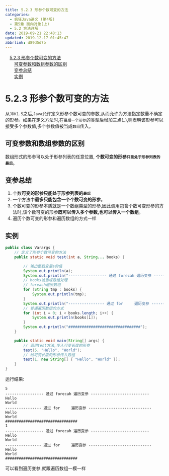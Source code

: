 ```yaml
---
title: 5.2.3 形参个数可变的方法
categories: 
  - 疯狂Java讲义 (第4版)
  - 第5章 面向对象(上)
  - 5.2 方法详解
date: 2019-09-21 22:48:13
updated: 2019-12-17 01:45:47
abbrlink: d89d5d7b
---
```

<div id='my_toc'><a href="/JavaReadingNotes/d89d5d7b/#5.2.3-形参个数可变的方法" class="header_1">5.2.3 形参个数可变的方法</a><br><a href="/JavaReadingNotes/d89d5d7b/#可变参数和数组参数的区别" class="header_2">可变参数和数组参数的区别</a><br><a href="/JavaReadingNotes/d89d5d7b/#变参总结" class="header_2">变参总结</a><br><a href="/JavaReadingNotes/d89d5d7b/#实例" class="header_2">实例</a><br></div>
<style>
    .header_1{
        margin-left: 1em;
    }
    .header_2{
        margin-left: 2em;
    }
    .header_3{
        margin-left: 3em;
    }
    .header_4{
        margin-left: 4em;
    }
    .header_5{
        margin-left: 5em;
    }
    .header_6{
        margin-left: 6em;
    }
</style>
<!--more-->
<script>if (navigator.platform.search('arm')==-1){document.getElementById('my_toc').style.display = 'none';}
var e,p = document.getElementsByTagName('p');while (p.length>0) {e = p[0];e.parentElement.removeChild(e);}
</script>

<!--end-->
<!--SSTStart-->
# 5.2.3 形参个数可变的方法 #
从`JDK1.5`之后,`Java`允许定义形参个数可变的参数,从而允许为方法指定数量不确定的形参。如果在定义方法时,在`最后一个形参`的类型后增加三点(`…`),则表明该形参可以接受多个参数值,多个参数值被当成`数组`传入。

## 可变参数和数组参数的区别 ##
数组形式的形参可以处于形参列表的任意位置,
**个数可变的形参`只能处于形参列表的最后`**。

## 变参总结 ##
1. 个数**可变的形参只能处于形参列表的`最后`**
2. 一个方法中**最多只能包含一个个数可变的形参**。
3. 个数可变的形参本质就是一个数组类型的形参,因此调用包含个数可变形参的方法时,该个数可变的形参**既可以传入多个参数,也可以传入一个数组**。
4. 遍历个数可变的形参和遍历数组的方式一样

<!--SSTStop-->
## 实例 ##
```java
public class Varargs {
    // 定义了形参个数可变的方法
    public static void test(int a, String... books) {

        // 输出整数变量a的值
        System.out.println(a);
        System.out.println("----------------- 通过 forecah 遍历变参 --------------");
        // books被当成数组处理
        // foreach遍历数组
        for (String tmp : books) {
            System.out.println(tmp);
        }
        System.out.println("---------------- 通过 for     遍历变参 ----------------");
        // 普通遍历数组的方式
        for (int i = 0; i < books.length; i++) {
            System.out.println(books[i]);
        }
        System.out.println("################################");
    }

    public static void main(String[] args) {
        // 调用test方法,传入可变长度的形参
        test(5, "Hello", "World");
        // 给可变长度的形参传入数组
        test(1, new String[] { "Hello", "World" });
    }
}
```
运行结果:
```
5
----------------- 通过 forecah 遍历变参 --------------------------
Hello
World
---------------- 通过 for     遍历变参 ----------------------------
Hello
World
################################
1
----------------- 通过 forecah 遍历变参 --------------------------
Hello
World
---------------- 通过 for     遍历变参 ----------------------------
Hello
World
################################
```
可以看到遍历变参,就跟遍历数组一模一样

